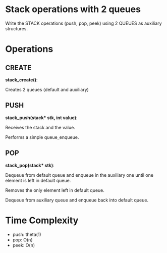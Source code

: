 # Stack operations with 2 queues

Write the STACK operations (push, pop, peek) using 2 QUEUES as auxiliary structures.

# Operations
## CREATE

**stack_create()**:

Creates 2 queues (default and auxiliary)

## PUSH

**stack_push(stack\* stk, int value)**:

Receives the stack and the value.

Performs a simple queue_enqueue.

## POP

**stack_pop(stack\* stk)**:

Dequeue from default queue and enqueue in the auxiliary one until one element is left in default queue.

Removes the only element left in default queue.

Dequeue from auxiliary queue and enqueue back into default queue.


# Time Complexity
- push: theta(1)
- pop: O(n)
- peek: O(n)



